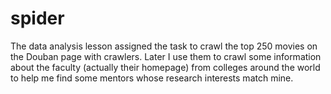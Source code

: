 # spider
The data analysis lesson assigned the task to crawl the top 250 movies on the Douban page with crawlers. Later I use them to crawl some information about the faculty (actually their homepage) from colleges around the world to help me find some mentors whose research interests match mine.
